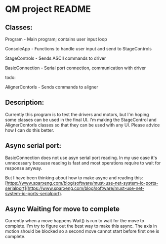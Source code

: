 # QM project README

## Classes:

Program - Main program; contains user input loop

ConsoleApp - Functions to handle user input and send to StageControls

StageControls - Sends ASCII commands to driver

BasicConnection - Serial port connection, communication with driver

todo: 

AlignerContorls - Sends commands to aligner

## Description:

Currently this program is to test the drivers and motors, but I'm hoping some classes can be used in the final UI. I'm making the StageControl  and AlignerContorls classes so that they can be used with any UI. Please advice how I can do this better.

## Async serial port:

BasicConnection does not use asyn serial port reading. In my use case it's unnecessary because reading is fast and most operations require to wait for response anyway.

But I have been thinking about how to make async and reading this: [https://www.sparxeng.com/blog/software/must-use-net-system-io-ports-serialport](https://www.sparxeng.com/blog/software/must-use-net-system-io-ports-serialport).

## Async Waiting for move to complete

Currently when a move happens Wait() is run to wait for the move to complete. I'm try to figure out the best way to make this async. The axis in motion should be blocked so a second move cannot start before first one is complete.
